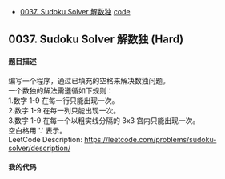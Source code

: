 - [0037. Sudoku Solver 解数独](#0037) [code]((code/0037_SudokuSolver.py))

## 0037. Sudoku Solver 解数独 (Hard) <a name="0037"></a>
#### 题目描述
编写一个程序，通过已填充的空格来解决数独问题。  
一个数独的解法需遵循如下规则：  
1.数字 1-9 在每一行只能出现一次。  
2.数字 1-9 在每一列只能出现一次。  
3.数字 1-9 在每一个以粗实线分隔的 3x3 宫内只能出现一次。  
空白格用 '.' 表示。  
LeetCode Description: https://leetcode.com/problems/sudoku-solver/description/  
#### 我的代码
